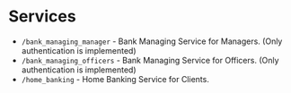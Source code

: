 # Services

- `/bank_managing_manager` - Bank Managing Service for Managers. (Only authentication is implemented)
- `/bank_managing_officers` - Bank Managing Service for Officers. (Only authentication is implemented)
- `/home_banking` - Home Banking Service for Clients.